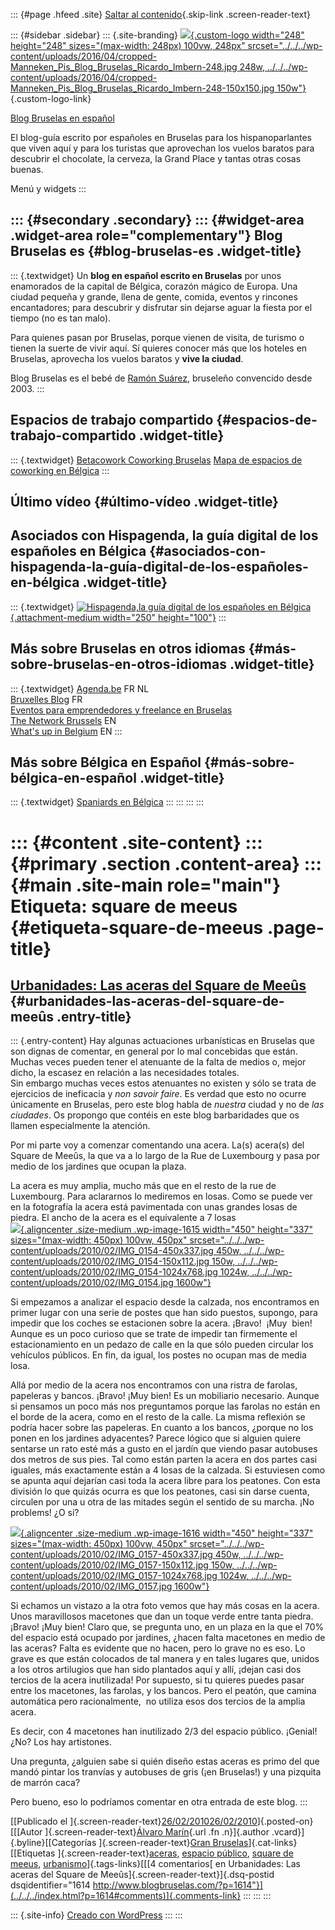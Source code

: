 ::: {#page .hfeed .site}
[Saltar al contenido](index.html#content){.skip-link
.screen-reader-text}

::: {#sidebar .sidebar}
::: {.site-branding}
[![](../../../wp-content/uploads/2016/04/cropped-Manneken_Pis_Blog_Bruselas_Ricardo_Imbern-248.jpg){.custom-logo
width="248" height="248" sizes="(max-width: 248px) 100vw, 248px"
srcset="../../../wp-content/uploads/2016/04/cropped-Manneken_Pis_Blog_Bruselas_Ricardo_Imbern-248.jpg 248w, ../../../wp-content/uploads/2016/04/cropped-Manneken_Pis_Blog_Bruselas_Ricardo_Imbern-248-150x150.jpg 150w"}](../../../index.html){.custom-logo-link}

[Blog Bruselas en español](../../../index.html)

El blog-guía escrito por españoles en Bruselas para los hispanoparlantes
que viven aquí y para los turistas que aprovechan los vuelos baratos
para descubrir el chocolate, la cerveza, la Grand Place y tantas otras
cosas buenas.

Menú y widgets
:::

::: {#secondary .secondary}
::: {#widget-area .widget-area role="complementary"}
Blog Bruselas es {#blog-bruselas-es .widget-title}
----------------

::: {.textwidget}
Un **blog en español escrito en Bruselas** por unos enamorados de la
capital de Bélgica, corazón mágico de Europa. Una ciudad pequeña y
grande, llena de gente, comida, eventos y rincones encantadores; para
descubrir y disfrutar sin dejarse aguar la fiesta por el tiempo (no es
tan malo).

Para quienes pasan por Bruselas, porque vienen de visita, de turismo o
tienen la suerte de vivir aquí. Sí quieres conocer más que los hoteles
en Bruselas, aprovecha los vuelos baratos y **vive la ciudad**.

Blog Bruselas es el bebé de [Ramón Suárez](http://www.ramonsuarez.com),
bruseleño convencido desde 2003.
:::

Espacios de trabajo compartido {#espacios-de-trabajo-compartido .widget-title}
------------------------------

::: {.textwidget}
[Betacowork Coworking Bruselas](http://www.betacowork.com) [Mapa de
espacios de coworking en Bélgica](http://coworkingbelgium.com)
:::

Último vídeo {#último-vídeo .widget-title}
------------

Asociados con Hispagenda, la guía digital de los españoles en Bélgica {#asociados-con-hispagenda-la-guía-digital-de-los-españoles-en-bélgica .widget-title}
---------------------------------------------------------------------

::: {.textwidget}
[![Hispagenda,la guía digital de los españoles en
Bélgica](../../../wp-content/uploads/2010/04/Hispagenda-250px.gif "Hispagenda, la guía digital de los españoles en Bélgica"){.attachment-medium
width="250" height="100"}](http://www.hispagenda.com)
:::

Más sobre Bruselas en otros idiomas {#más-sobre-bruselas-en-otros-idiomas .widget-title}
-----------------------------------

::: {.textwidget}
[Agenda.be](http://www.agenda.be) FR NL\
[Bruxelles Blog](http://www.bxlblog.be/) FR\
[Eventos para emprendedores y freelance en
Bruselas](http://www.betacowork.com/events/)\
[The Network
Brussels](http://groups.yahoo.com/group/TheNetworkBrussels/) EN\
[What\'s up in Belgium](http://www.whatsupin.be/) EN
:::

Más sobre Bélgica en Español {#más-sobre-bélgica-en-español .widget-title}
----------------------------

::: {.textwidget}
[Spaniards en Bélgica](http://www.spaniards.es/paises/belgica)
:::
:::
:::
:::

::: {#content .site-content}
::: {#primary .section .content-area}
::: {#main .site-main role="main"}
Etiqueta: square de meeus {#etiqueta-square-de-meeus .page-title}
=========================

[Urbanidades: Las aceras del Square de Meeûs](../../../index.html?p=1614) {#urbanidades-las-aceras-del-square-de-meeûs .entry-title}
-------------------------------------------------------------------------

::: {.entry-content}
Hay algunas actuaciones urbanísticas en Bruselas que son dignas de
comentar, en general por lo mal concebidas que están. Muchas veces
pueden tener el atenuante de la falta de medios o, mejor dicho, la
escasez en relación a las necesidades totales.\
Sin embargo muchas veces estos atenuantes no existen y sólo se trata de
ejercicios de ineficacia y *non savoir faire*. Es verdad que esto no
ocurre únicamente en Bruselas, pero este blog habla de *nuestra* ciudad
y no de *las* *ciudades*. Os propongo que contéis en este blog
barbaridades que os llamen especialmente la atención.

Por mi parte voy a comenzar comentando una acera. La(s) acera(s) del
Square de Meeûs, la que va a lo largo de la Rue de Luxembourg y pasa por
medio de los jardines que ocupan la plaza.

La acera es muy amplia, mucho más que en el resto de la rue de
Luxembourg. Para aclararnos lo mediremos en losas. Como se puede ver en
la fotografía la acera está pavimentada con unas grandes losas de
piedra. El ancho de la acera es el equivalente a 7 losas\
[![](../../../wp-content/uploads/2010/02/IMG_0154-450x337.jpg){.aligncenter
.size-medium .wp-image-1615 width="450" height="337"
sizes="(max-width: 450px) 100vw, 450px"
srcset="../../../wp-content/uploads/2010/02/IMG_0154-450x337.jpg 450w, ../../../wp-content/uploads/2010/02/IMG_0154-150x112.jpg 150w, ../../../wp-content/uploads/2010/02/IMG_0154-1024x768.jpg 1024w, ../../../wp-content/uploads/2010/02/IMG_0154.jpg 1600w"}](http://www.blogbruselas.com/2010/02/1614.html/img_0154)

Si empezamos a analizar el espacio desde la calzada, nos encontramos en
primer lugar con una serie de postes que han sido puestos, supongo, para
impedir que los coches se estacionen sobre la acera. ¡Bravo!  ¡Muy
 bien! Aunque es un poco curioso que se trate de impedir tan firmemente
el estacionamiento en un pedazo de calle en la que sólo pueden circular
los vehículos públicos. En fin, da igual, los postes no ocupan mas de
media losa.

Allá por medio de la acera nos encontramos con una ristra de farolas,
papeleras y bancos. ¡Bravo! ¡Muy bien! Es un mobiliario necesario.
Aunque si pensamos un poco más nos preguntamos porque las farolas no
están en el borde de la acera, como en el resto de la calle. La misma
reflexión se podría hacer sobre las papeleras. En cuanto a los bancos,
¿porque no los ponen en los jardines adyacentes? Parece lógico que si
alguien quiere sentarse un rato esté más a gusto en el jardín que viendo
pasar autobuses dos metros de sus pies. Tal como están parten la acera
en dos partes casi iguales, más exactamente están a 4 losas de la
calzada. Si estuviesen como se apunta aquí dejarían casi toda la acera
libre para los peatones. Con esta división lo que quizás ocurra es que
los peatones, casi sin darse cuenta, circulen por una u otra de las
mitades según el sentido de su marcha. ¡No problems! ¿O si?

[![](../../../wp-content/uploads/2010/02/IMG_0157-450x337.jpg){.aligncenter
.size-medium .wp-image-1616 width="450" height="337"
sizes="(max-width: 450px) 100vw, 450px"
srcset="../../../wp-content/uploads/2010/02/IMG_0157-450x337.jpg 450w, ../../../wp-content/uploads/2010/02/IMG_0157-150x112.jpg 150w, ../../../wp-content/uploads/2010/02/IMG_0157-1024x768.jpg 1024w, ../../../wp-content/uploads/2010/02/IMG_0157.jpg 1600w"}](http://www.blogbruselas.com/2010/02/1614.html/img_0157)

Si echamos un vistazo a la otra foto vemos que hay más cosas en la
acera. Unos maravillosos macetones que dan un toque verde entre tanta
piedra. ¡Bravo! ¡Muy bien! Claro que, se pregunta uno, en un plaza en la
que el 70% del espacio está ocupado por jardines, ¿hacen falta macetones
en medio de las aceras? Falta es evidente que no hacen, pero lo grave no
es eso. Lo grave es que están colocados de tal manera y en tales lugares
que, unidos a los otros artilugios que han sido plantados aquí y allí,
¡dejan casi dos tercios de la acera inutilizada! Por supuesto, si tu
quieres puedes pasar entre los macetones, las farolas, y los bancos.
Pero el peatón, que camina automática pero racionalmente,  no utiliza
esos dos tercios de la amplia acera.

Es decir, con 4 macetones han inutilizado 2/3 del espacio público.
¡Genial! ¿No? Los hay artistones.

Una pregunta, ¿alguien sabe si quién diseño estas aceras es primo del
que mandó pintar los tranvías y autobuses de gris (¡en Bruselas!) y una
pizquita de marrón caca?

Pero bueno, eso lo podríamos comentar en otra entrada de este blog.
:::

[[Publicado el
]{.screen-reader-text}[26/02/201026/02/2010](../../../index.html?p=1614)]{.posted-on}[[[Autor
]{.screen-reader-text}[Álvaro Marín](../../../index.html?author=4){.url
.fn .n}]{.author .vcard}]{.byline}[[Categorías
]{.screen-reader-text}[Gran
Bruselas](../../category/gran-bruselas/index.html)]{.cat-links}[[Etiquetas
]{.screen-reader-text}[aceras](../aceras/index.html), [espacio
público](../espacio-publico/index.html), [square de meeus](index.html),
[urbanismo](../urbanismo/index.html)]{.tags-links}[[[4 comentarios[ en
Urbanidades: Las aceras del Square de
Meeûs]{.screen-reader-text}]{.dsq-postid
dsqidentifier="1614 http://www.blogbruselas.com/?p=1614"}](../../../index.html?p=1614#comments)]{.comments-link}
:::
:::
:::

::: {.site-info}
[Creado con WordPress](https://es.wordpress.org/)
:::
:::
